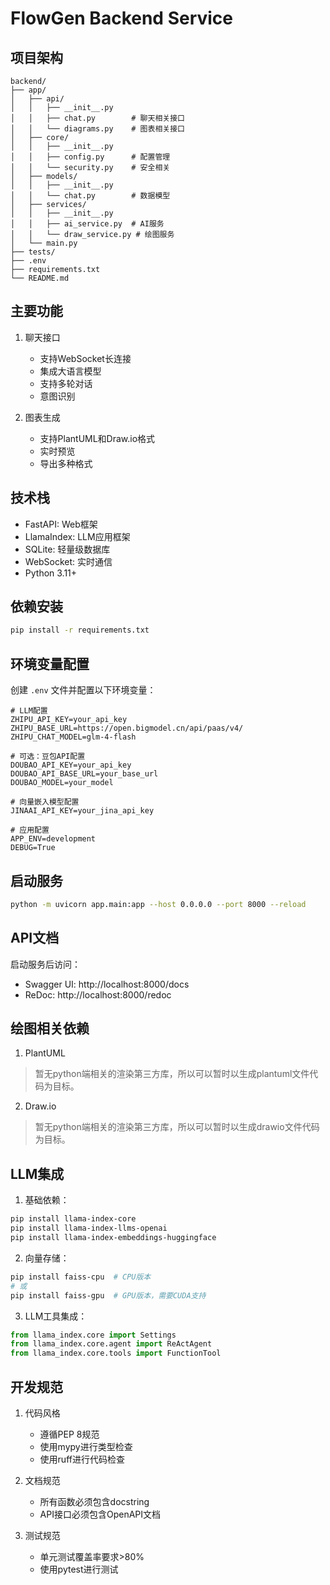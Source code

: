 # FlowGen Backend Service

## 项目架构
```
backend/
├── app/
│   ├── api/
│   │   ├── __init__.py
│   │   ├── chat.py        # 聊天相关接口
│   │   └── diagrams.py    # 图表相关接口
│   ├── core/
│   │   ├── __init__.py
│   │   ├── config.py      # 配置管理
│   │   └── security.py    # 安全相关
│   ├── models/
│   │   ├── __init__.py
│   │   └── chat.py        # 数据模型
│   ├── services/
│   │   ├── __init__.py
│   │   ├── ai_service.py  # AI服务
│   │   └── draw_service.py # 绘图服务
│   └── main.py
├── tests/
├── .env
├── requirements.txt
└── README.md
```

## 主要功能
1. 聊天接口
   - 支持WebSocket长连接
   - 集成大语言模型
   - 支持多轮对话
   - 意图识别

2. 图表生成
   - 支持PlantUML和Draw.io格式
   - 实时预览
   - 导出多种格式

## 技术栈
- FastAPI: Web框架
- LlamaIndex: LLM应用框架
- SQLite: 轻量级数据库
- WebSocket: 实时通信
- Python 3.11+

## 依赖安装
```bash
pip install -r requirements.txt
```

## 环境变量配置
创建 `.env` 文件并配置以下环境变量：
```
# LLM配置
ZHIPU_API_KEY=your_api_key
ZHIPU_BASE_URL=https://open.bigmodel.cn/api/paas/v4/
ZHIPU_CHAT_MODEL=glm-4-flash

# 可选：豆包API配置
DOUBAO_API_KEY=your_api_key
DOUBAO_API_BASE_URL=your_base_url
DOUBAO_MODEL=your_model

# 向量嵌入模型配置
JINAAI_API_KEY=your_jina_api_key

# 应用配置
APP_ENV=development
DEBUG=True
```

## 启动服务
```bash
python -m uvicorn app.main:app --host 0.0.0.0 --port 8000 --reload
```

## API文档
启动服务后访问：
- Swagger UI: http://localhost:8000/docs
- ReDoc: http://localhost:8000/redoc

## 绘图相关依赖
1. PlantUML

> 暂无python端相关的渲染第三方库，所以可以暂时以生成plantuml文件代码为目标。

2. Draw.io

> 暂无python端相关的渲染第三方库，所以可以暂时以生成drawio文件代码为目标。

## LLM集成
1. 基础依赖：
```bash
pip install llama-index-core
pip install llama-index-llms-openai
pip install llama-index-embeddings-huggingface
```

2. 向量存储：
```bash
pip install faiss-cpu  # CPU版本
# 或
pip install faiss-gpu  # GPU版本，需要CUDA支持
```

3. LLM工具集成：
```python
from llama_index.core import Settings
from llama_index.core.agent import ReActAgent
from llama_index.core.tools import FunctionTool
```

## 开发规范
1. 代码风格
   - 遵循PEP 8规范
   - 使用mypy进行类型检查
   - 使用ruff进行代码检查

2. 文档规范
   - 所有函数必须包含docstring
   - API接口必须包含OpenAPI文档

3. 测试规范
   - 单元测试覆盖率要求>80%
   - 使用pytest进行测试